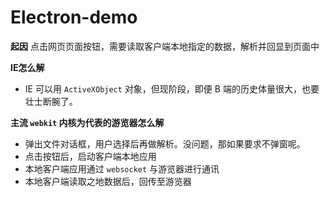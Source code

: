 # Electron-demo

**起因**
点击网页页面按钮，需要读取客户端本地指定的数据，解析并回显到页面中

**IE怎么解**
* IE 可以用 `ActiveXObject` 对象，但现阶段，即便 B 端的历史体量很大，也要壮士断腕了。

**主流 `webkit` 内核为代表的游览器怎么解**
* 弹出文件对话框，用户选择后再做解析。没问题，那如果要求不弹窗呢。
* 点击按钮后，启动客户端本地应用
* 本地客户端应用通过 `websocket` 与游览器进行通讯
* 本地客户端读取之地数据后，回传至游览器

